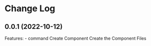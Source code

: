 # Change Log

## 0.0.1 (2022-10-12)
Features:
    - command
        Create Component
    Create the Component Files